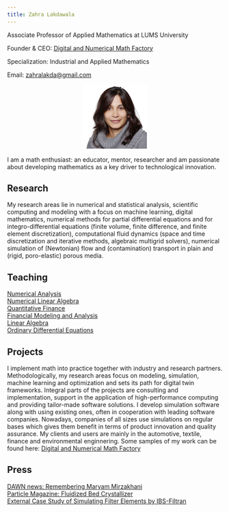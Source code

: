 ```yaml
---
title: Zahra Lakdawala
---
```


Associate Professor of Applied Mathematics at LUMS University

Founder & CEO: [Digital and Numerical Math Factory](/math_factory.md)

Specialization: Industrial and Applied Mathematics

Email: zahralakda@gmail.com
<p align="center">
  <img src="/images/lakdawala_zahra.jpg?raw=true" alt="Sublime's custom image"/>
</p>


I am a math enthusiast: an educator, mentor, researcher and am passionate about developing mathematics as a key driver to technological innovation. 

## Research
My research areas lie in numerical and statistical analysis, scientific computing and modeling with a focus on machine learning, digital mathematics, numerical methods for partial differential equations and for integro-differential equations (finite volume, finite difference, and finite element discretization), computational fluid dynamics (space and time discretization and iterative methods, algebraic multigrid solvers), numerical simulation of (Newtonian) flow and (contamination) transport in plain and (rigid, poro-elastic) porous media.

## Teaching
[Numerical Analysis](/numerical_analysis.md)<br />
[Numerical Linear Algebra]()<br />
[Quantitative Finance]()<br />
[Financial Modeling and Analysis]()<br />
[Linear Algebra]()<br />
[Ordinary Differential Equations]()<br />


## Projects
I implement math into practice together with industry and research partners. Methodologically, my research areas focus on modeling, simulation, machine learning and optimization and sets its path for digital twin frameworks. Integral parts of the projects are consulting and implementation, support in the application of high-performance computing and providing tailor-made software solutions. I develop simulation software along with using existing ones, often in cooperation with leading software companies. Nowadays, companies of all sizes use simulations on regular bases which gives them benefit in terms of product innovation and quality assurance. My clients and users are mainly in the automotive, textile, finance and environmental enginnering. Some samples of my work can be found here: [Digital and Numerical Math Factory](/math_factory.md)

## Press
[DAWN news: Remembering Maryam Mirzakhani](https://www.dawn.com/authors/6948/zahra-lakdawala)<br />
[Particle Magazine: Fluidized Bed Crystallizer](/press/Particles_CuresHeadaches.pdf) <br />
[External Case Study of Simulating Filter Elements by IBS-Filtran](https://www.ibs-filtran.com/fileadmin/template/download/presse/simulation-filtration-applications.pdf)<br />
